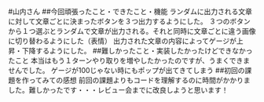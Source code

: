 #山内さん
##今回頑張ったこと・できたこと・機能
ランダムに出力される文章に対して文章ごとに決まったボタンを３つ出力するようにした。
３つのボタンから１つ選ぶとランダムで文章が出力される。それと同時に文章ごとに違う画像に切り替わるようにした（表情）
出力された文章の内容によってゲージが上昇・下降するようにした。
##難しかったこと・実装したかったけどできなかったこと
本当はもう１ターンやり取りを増やしたかったのですが、うまくできませんでした。
ゲージが100じゃない時にもポップが出てきてしまう
##初回の課題を作ってみての感想
前回の課題よりもコードを理解するのに時間がかかりました。難しかったです・・・レビュー会までに改良しようと思います！